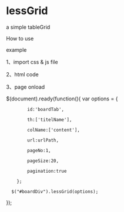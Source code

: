 # lessGrid
a simple tableGrid

How to use

example

1、import css & js file

<link rel="stylesheet" href="../StaticResource/css/lessGrid.css" type="text/css" />	
<script type="text/javascript" src="../StaticResource/js/jquery.lessGrid-0.0.1.min.js"></script>

2、html code

<div id="boardDiv" style="margin-top:0px;"></div>

3、page onload

$(document).ready(function(){
	 var options = {
	 
			id:'boardTab',
			
			th:['titelName'],
			
			colName:['content'], 
			
			url:urlPath,
			
			pageNo:1,
			
			pageSize:20,
			
			pagination:true
			
		};
	  
	  $("#boardDiv").lessGrid(options);

});	

	
	



